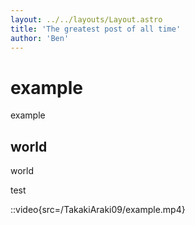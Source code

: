```yaml
---
layout: ../../layouts/Layout.astro
title: 'The greatest post of all time'
author: 'Ben'
---
```


# example

example

## world

world

test

::video{src=/TakakiAraki09/example.mp4}
